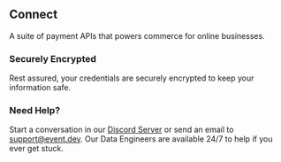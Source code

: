 ## Connect 

A suite of payment APIs that powers commerce for online businesses.

### Securely Encrypted

Rest assured, your credentials are securely encrypted to keep your information safe.

### Need Help?

Start a conversation in our [Discord Server](https://discord.com/invite/47AJ42Wzys) or send an email to [support@event.dev](mailto:https://discord.com/invite/47AJ42Wzys). Our Data Engineers are available 24/7 to help if you ever get stuck.